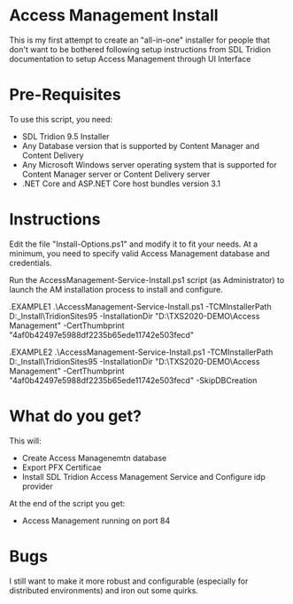 # Access Management Install

This is my first attempt to create an "all-in-one" installer for people that don't want to be bothered following setup instructions from SDL Tridion documentation to setup Access Management through UI Interface

# Pre-Requisites

To use this script, you need:

* SDL Tridion 9.5 Installer
* Any Database version that is supported by Content Manager and Content Delivery
* Any Microsoft Windows server operating system that is supported for Content Manager server or Content Delivery server
* .NET Core and ASP.NET Core host bundles version 3.1

# Instructions

Edit the file "Install-Options.ps1" and modify it to fit your needs. At a minimum, you need to specify valid Access Management database and credentials.

Run the AccessManagement-Service-Install.ps1 script (as Administrator) to launch the AM installation process to install and configure.

.EXAMPLE1
   .\AccessManagement-Service-Install.ps1 -TCMInstallerPath D:\_Install\TridionSites95 -InstallationDir "D:\TXS2020-DEMO\Access Management" -CertThumbprint "4af0b42497e5988df2235b65ede11742e503fecd"

.EXAMPLE2
   .\AccessManagement-Service-Install.ps1 -TCMInstallerPath D:\_Install\TridionSites95 -InstallationDir "D:\TXS2020-DEMO\Access Management" -CertThumbprint "4af0b42497e5988df2235b65ede11742e503fecd" -SkipDBCreation   

# What do you get?

This will:
* Create Access Managenemtn database
* Export PFX Certificae
* Install SDL Tridion Access Management Service and Configure idp provider

At the end of the script you get:
* Access Management running on port 84

# Bugs
I still want to make it more robust and configurable (especially for distributed environments) and iron out some quirks.
